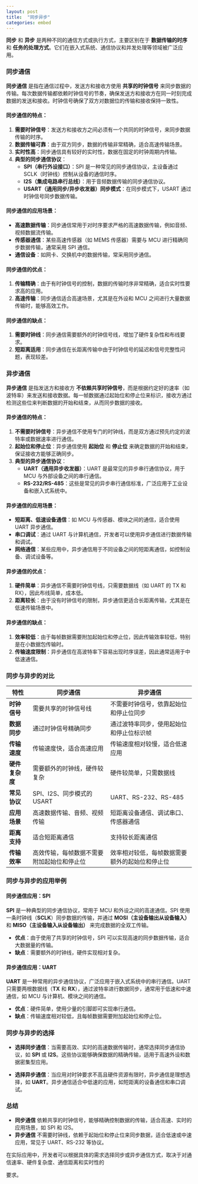 ```yaml
---
layout: post
title:  "同步异步"
categories: embed
---
```


**同步** 和 **异步** 是两种不同的通信方式或执行方式，主要区别在于 **数据传输的时序** 和 **任务的处理方式**。它们在嵌入式系统、通信协议和并发处理等领域被广泛应用。

### **同步通信**

**同步通信** 是指在通信过程中，发送方和接收方使用 **共享的时钟信号** 来同步数据的传输。每次数据传输都依赖时钟信号的节奏，确保发送方和接收方在同一时刻完成数据的发送和接收。时钟信号确保了双方对数据位的传输和接收保持一致性。

#### **同步通信的特点**：
1. **需要时钟信号**：发送方和接收方之间必须有一个共同的时钟信号，来同步数据传输的时序。
2. **数据传输可靠**：由于双方同步，数据的传输非常精确，适合高速传输场景。
3. **实时性高**：同步通信具有较好的实时性，数据在固定的时钟周期内传输。
4. **典型的同步通信协议**：
   - **SPI（串行外设接口）**：SPI 是一种常见的同步通信协议，主设备通过 SCLK（时钟线）控制从设备的通信时序。
   - **I2S（集成电路串行总线）**：用于音频数据传输的同步通信协议。
   - **USART（通用同步/异步收发器）同步模式**：在同步模式下，USART 通过时钟信号同步数据传输。

#### **同步通信的应用场景**：
- **高速数据传输**：同步通信常用于对时序要求严格的高速数据传输，例如音频、视频数据流传输。
- **传感器通信**：某些高速传感器（如 MEMS 传感器）需要与 MCU 进行精确同步数据传输，通常采用 SPI 通信。
- **通信设备**：如网卡、交换机中的数据传输，常采用同步通信。

#### **同步通信的优点**：
1. **传输精确**：由于有时钟信号的控制，数据的传输时序非常精确，适合实时性要求高的应用。
2. **高速传输**：同步通信适合高速场景，尤其是在外设和 MCU 之间进行大量数据传输时，能够高效工作。

#### **同步通信的缺点**：
1. **需要时钟线**：同步通信需要额外的时钟信号线，增加了硬件复杂性和布线要求。
2. **短距离适用**：同步通信在长距离传输中由于时钟信号的延迟和信号完整性问题，表现较差。

### **异步通信**

**异步通信** 是指发送方和接收方 **不依赖共享时钟信号**，而是根据约定好的速率（如波特率）来发送和接收数据。每一帧数据通过起始位和停止位来标识，接收方通过检测这些位来判断数据的开始和结束，从而同步数据的接收。

#### **异步通信的特点**：
1. **不需要时钟信号**：异步通信不使用专门的时钟线，而是双方通过预先约定的波特率或数据速率进行通信。
2. **起始位和停止位**：异步通信使用 **起始位** 和 **停止位** 来确定数据的开始和结束，保证接收方能够正确同步。
3. **典型的异步通信协议**：
   - **UART（通用异步收发器）**：UART 是最常见的异步串行通信协议，用于 MCU 与外部设备之间的串行通信。
   - **RS-232/RS-485**：这些是常见的异步串行通信标准，广泛应用于工业设备和嵌入式系统中。

#### **异步通信的应用场景**：
- **短距离、低速设备通信**：如 MCU 与传感器、模块之间的通信，适合使用 UART 异步通信。
- **串口调试**：通过 UART 与计算机通信，开发者可以使用异步通信进行数据传输和调试。
- **网络通信**：某些应用中，异步通信用于不同设备之间的短距离通信，如控制设备、调试设备等。

#### **异步通信的优点**：
1. **硬件简单**：异步通信不需要时钟信号线，只需要数据线（如 UART 的 TX 和 RX），因此布线简单，成本低。
2. **距离较长**：由于没有时钟信号的限制，异步通信更适合长距离传输，尤其是在低速传输场景中。

#### **异步通信的缺点**：
1. **效率较低**：由于每帧数据需要附加起始位和停止位，因此传输效率较低，特别是在小数据包传输时。
2. **传输速度限制**：异步通信在高波特率下容易出现时序误差，因此通常适用于中低速通信。

### **同步与异步的对比**

| **特性**             | **同步通信**                               | **异步通信**                               |
| -------------------- | ------------------------------------------ | ------------------------------------------ |
| **时钟信号**         | 需要共享的时钟信号线                       | 不需要时钟信号，依靠起始位和停止位同步     |
| **数据同步**         | 通过时钟信号精确同步                       | 通过波特率同步，使用起始位和停止位标识帧   |
| **传输速度**         | 传输速度快，适合高速应用                   | 传输速度相对较慢，适合低速应用             |
| **硬件复杂度**       | 需要额外的时钟线，硬件较复杂               | 硬件较简单，只需数据线                     |
| **常见协议**         | SPI、I2S、同步模式的 USART                  | UART、RS-232、RS-485                       |
| **应用场景**         | 高速数据传输、音频、视频传输                | 短距离设备通信、调试串口、传感器通信       |
| **距离支持**         | 适合短距离通信                             | 支持较长距离通信                           |
| **传输效率**         | 高效传输，每帧数据不需要附加起始位和停止位 | 效率相对较低，每帧数据需要额外的起始位和停止位 |

### **同步与异步的应用举例**

#### **同步通信应用：SPI**

**SPI** 是一种典型的同步通信协议，常用于 MCU 和外设之间的高速通信。SPI 使用一条时钟线（**SCLK**）同步数据的传输，并通过 **MOSI（主设备输出从设备输入）** 和 **MISO（主设备输入从设备输出）** 来完成数据的全双工传输。

- **优点**：由于使用了共享的时钟信号，SPI 可以实现高速的同步数据传输，适合大数据量的传输。
- **缺点**：需要额外的时钟线，硬件实现相对复杂。

#### **异步通信应用：UART**

**UART** 是一种常用的异步通信协议，广泛应用于嵌入式系统中的串行通信。UART 只需要两根数据线（**TX** 和 **RX**），通过波特率进行数据同步，通常用于低速和中速通信，如 MCU 与计算机、模块之间的通信。

- **优点**：硬件简单，使用少量的引脚即可实现串行通信。
- **缺点**：传输速度相对较低，且每帧数据需要附加起始位和停止位。

### **同步与异步的选择**

- **选择同步通信**：当需要高效、实时的高速数据传输时，通常选择同步通信协议，如 **SPI** 或 **I2S**。这些协议能够确保数据的精确传输，适用于高速外设和数据密集型应用。
  
- **选择异步通信**：当应用对时钟要求不高且硬件资源有限时，异步通信是理想选择，如 **UART**。异步通信适合中低速的应用，如短距离的设备通信和串口调试。

### **总结**

- **同步通信** 依赖共享的时钟信号，能够精确控制数据的传输，适合高速、实时的应用场景，如 SPI 和 I2S。
- **异步通信** 不需要时钟线，依赖于起始位和停止位来同步数据，适合低速或中速应用，常见于 UART、RS-232 等协议。

在实际应用中，开发者可以根据具体的需求选择同步或异步通信方式，取决于对通信速率、硬件复杂度、通信距离和实时性的

要求。